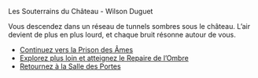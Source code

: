 Les Souterrains du Château - Wilson Duguet

Vous descendez dans un réseau de tunnels sombres sous le château.
L’air devient de plus en plus lourd, et chaque bruit résonne autour de vous.

- [Continuez vers la Prison des Âmes]()
- [Explorez plus loin et atteignez le Repaire de l’Ombre]()
- [Retournez à la Salle des Portes]()
